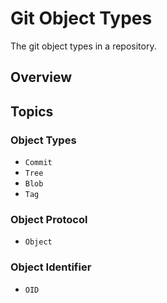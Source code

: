 # Git Object Types

The git object types in a repository.

## Overview

## Topics

### Object Types

- ``Commit``
- ``Tree``
- ``Blob``
- ``Tag``

### Object Protocol

- ``Object``

### Object Identifier

- ``OID``
